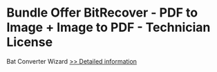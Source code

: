 # Bundle Offer BitRecover - PDF to Image + Image to PDF - Technician License
Bat Converter Wizard
[>> Detailed information](https://secure.shareit.com/shareit/product.html?productid=300954727&affiliateid=200057808)